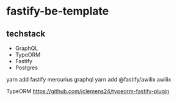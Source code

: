 # fastify-be-template

## techstack

<ul>
    <li>GraphQL</li>
    <li>TypeORM</li>
    <li>Fastify</li>
    <li>Postgres</li>
</ul>

yarn add fastify mercurius graphql
yarn add @fastify/awilix awilix

TypeORM
https://github.com/jclemens24/typeorm-fastify-plugin
